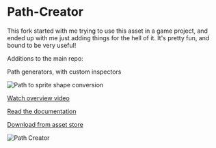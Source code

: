 # Path-Creator

This fork started with me trying to use this asset in a game project, and ended up with me just adding things for the hell of it. It's pretty fun, and bound to be very useful!

Additions to the main repo:

Path generators, with custom inspectors

![Path to sprite shape conversion](https://i.imgur.com/1HkGZ1V.gifv)


[Watch overview video](https://www.youtube.com/watch?v=saAQNRSYU9k)

[Read the documentation](https://docs.google.com/document/d/1-FInNfD2GC-fVXO6KyeTSp9OSKst5AzLxDaBRb69b-Y/edit?usp=sharing)

[Download from asset store](https://assetstore.unity.com/packages/tools/utilities/b-zier-path-creator-136082)

![Path Creator](https://i.imgur.com/xqTCNWK.png)
